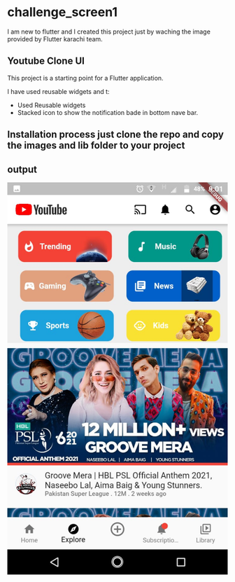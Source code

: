 # challenge_screen1

I am new to flutter and I created this project just by waching the image provided by Flutter karachi team.
## Youtube Clone UI

This project is a starting point for a Flutter application.

I have used reusable widgets and t:

- Used Reusable widgets
- Stacked icon to show the notification bade in bottom nave bar.

## Installation process just clone the repo and copy the images and lib folder to your project


## output

![](images/challenge_one.jpeg)

